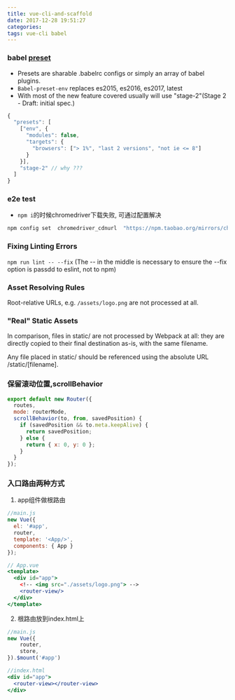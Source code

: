 ```yaml
---
title: vue-cli-and-scaffold
date: 2017-12-28 19:51:27
categories: 
tags: vue-cli babel
---
```

### babel [preset](http://2ality.com/2017/02/babel-preset-env.html)

- Presets are sharable .babelrc configs or simply an array of babel plugins.
- `Babel-preset-env` replaces es2015, es2016, es2017, latest
- With most of the new feature covered usually will use "stage-2"(Stage 2 - Draft: initial spec.)
```js
{
  "presets": [
    ["env", {
      "modules": false,
      "targets": {
        "browsers": ["> 1%", "last 2 versions", "not ie <= 8"]
      }
    }],
    "stage-2" // why ???
  ]
}
```

### e2e test
- `npm i`的时候chromedriver下载失败, 可通过配置解决
```sh
npm config set  chromedriver_cdnurl  "https://npm.taobao.org/mirrors/chromedriver"
```
### Fixing Linting Errors
`npm run lint -- --fix`
(The -- in the middle is necessary to ensure the --fix option is passdd to eslint, not to npm)

### Asset Resolving Rules
Root-relative URLs, e.g. `/assets/logo.png` are not processed at all.

### "Real" Static Assets
In comparison, files in static/ are not processed by Webpack at all: they are directly copied to their final destination as-is, with the same filename.

Any file placed in static/ should be referenced using the absolute URL /static/[filename].

### 保留滚动位置,scrollBehavior
```js
export default new Router({
  routes,
  mode: routerMode,
  scrollBehavior(to, from, savedPosition) {
    if (savedPosition && to.meta.keepAlive) {
      return savedPosition;
    } else {
      return { x: 0, y: 0 };
    }
  }
});
```
### 入口路由两种方式
1. app组件做根路由
```js
//main.js
new Vue({
  el: '#app',
  router,
  template: '<App/>',
  components: { App }
});
```
```jsx
// App.vue
<template>
  <div id="app">
    <!-- <img src="./assets/logo.png"> -->
    <router-view/>
  </div>
</template>
```
2. 根路由放到index.html上
```js
//main.js
new Vue({
	router,
	store,
}).$mount('#app')
```
```jsx
//index.html
<div id="app">
  <router-view></router-view>
</div>
```